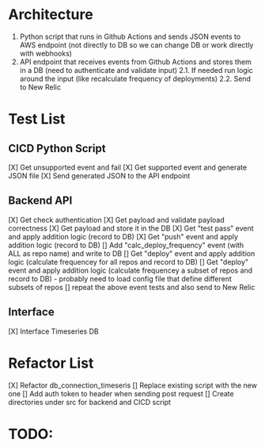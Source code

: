 # Architecture


1. Python script that runs in Github Actions and sends JSON events to AWS endpoint (not directly to DB so we can change DB or work directly with webhooks) 
2. API endpoint that receives events from Github Actions and stores them in a DB (need to authenticate and validate input)
2.1. If needed run logic around the input (like recalculate frequency of deployments)
2.2. Send to New Relic


# Test List

## CICD Python Script
[X] Get unsupported event and fail
[X] Get supported event and generate JSON file
[X] Send generated JSON to the API endpoint

## Backend API
[X] Get check authentication
[X] Get payload and validate payload correctness
[X] Get payload and store it in the DB
[X] Get "test pass" event and apply addition logic (record to DB)
[X] Get "push" event and apply addition logic (record to DB)
[] Add "calc_deploy_frequency" event (with ALL as repo name) and write to DB
[] Get "deploy" event and apply addition logic (calculate frequencey for all repos and record to DB)
[] Get "deploy" event and apply addition logic (calculate frequencey a subset of repos and record to DB) - probably need to load config file that define different subsets of repos
[] repeat the above event tests and also send to New Relic


## Interface
[X] Interface Timeseries DB

# Refactor List

[X] Refactor db_connection_timeseris
[] Replace existing script with the new one
[] Add auth token to header when sending post request
[] Create directories under src for backend and CICD script


# TODO: 

